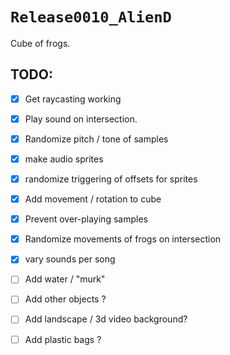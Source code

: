 # `Release0010_AlienD`

Cube of frogs.

## TODO:

- [x] Get raycasting working
- [x] Play sound on intersection.
- [x] Randomize pitch / tone of samples
- [x] make audio sprites
- [x] randomize triggering of offsets for sprites
- [x] Add movement / rotation to cube
- [x] Prevent over-playing samples
- [x] Randomize movements of frogs on intersection
- [x] vary sounds per song
- [ ] Add water / "murk"
- [ ] Add other objects ?
- [ ] Add landscape / 3d video background? 
- [ ] Add plastic bags ?

